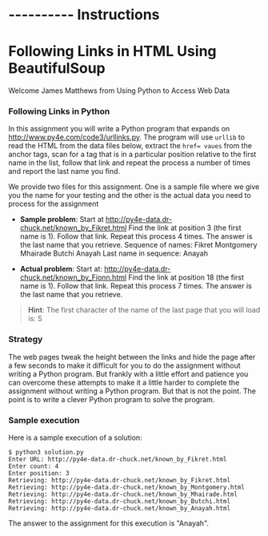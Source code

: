 #
# ---------- Instructions
#

# Following Links in HTML Using BeautifulSoup

Welcome James Matthews from Using Python to Access Web Data

### Following Links in Python

In this assignment you will write a Python program that expands on http://www.py4e.com/code3/urllinks.py. The program will use `urllib` to read the HTML from the data files below, extract the `href= vaues` from the anchor tags, scan for a tag that is in a particular position relative to the first name in the list, follow that link and repeat the process a number of times and report the last name you find.

We provide two files for this assignment. One is a sample file where we give you the name for your testing and the other is the actual data you need to process for the assignment

  - **Sample problem**: Start at http://py4e-data.dr-chuck.net/known_by_Fikret.html Find the link at position 3 (the first name is 1). Follow that link. Repeat this process 4 times. The answer is the last name that you retrieve. Sequence of names: Fikret Montgomery Mhairade Butchi Anayah
  Last name in sequence: Anayah

  - **Actual problem**: Start at: http://py4e-data.dr-chuck.net/known_by_Fionn.html Find the link at position 18 (the first name is 1). Follow that link. Repeat this process 7 times. The answer is the last name that you retrieve.

  > **Hint**: The first character of the name of the last page that you will load is: S

### Strategy

The web pages tweak the height between the links and hide the page after a few seconds to make it difficult for you to do the assignment without writing a Python program. But frankly with a little effort and patience you can overcome these attempts to make it a little harder to complete the assignment without writing a Python program. But that is not the point. The point is to write a clever Python program to solve the program.

### Sample execution

Here is a sample execution of a solution:

```
$ python3 solution.py
Enter URL: http://py4e-data.dr-chuck.net/known_by_Fikret.html
Enter count: 4
Enter position: 3
Retrieving: http://py4e-data.dr-chuck.net/known_by_Fikret.html
Retrieving: http://py4e-data.dr-chuck.net/known_by_Montgomery.html
Retrieving: http://py4e-data.dr-chuck.net/known_by_Mhairade.html
Retrieving: http://py4e-data.dr-chuck.net/known_by_Butchi.html
Retrieving: http://py4e-data.dr-chuck.net/known_by_Anayah.html
```

The answer to the assignment for this execution is "Anayah".
